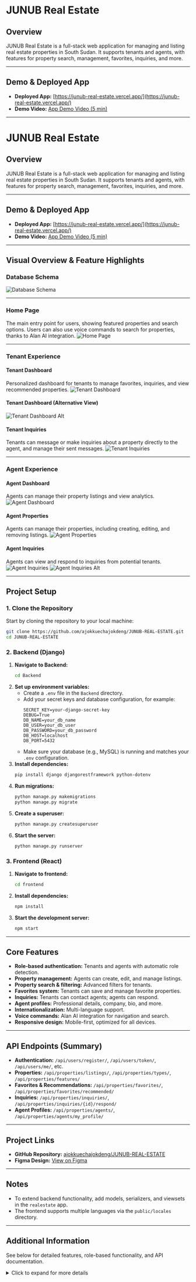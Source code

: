 # JUNUB Real Estate

## Overview

JUNUB Real Estate is a full-stack web application for managing and listing real estate properties in South Sudan. It supports tenants and agents, with features for property search, management, favorites, inquiries, and more.

---

## Demo & Deployed App

- **Deployed App:** [https://junub-real-estate.vercel.app/](https://junub-real-estate.vercel.app/)
- **Demo Video:** [App Demo Video (5 min)](https://docs.google.com/document/d/1GytT4VisoHvPAKEbAa4km7dwsET_FpvYbNLX1PYsPGM/edit?tab=t.0)



---


# JUNUB Real Estate

## Overview

JUNUB Real Estate is a full-stack web application for managing and listing real estate properties in South Sudan. It supports tenants and agents, with features for property search, management, favorites, inquiries, and more.

---

## Demo & Deployed App

- **Deployed App:** [https://junub-real-estate.vercel.app/](https://junub-real-estate.vercel.app/)
- **Demo Video:** [App Demo Video (5 min)](https://docs.google.com/document/d/1GytT4VisoHvPAKEbAa4km7dwsET_FpvYbNLX1PYsPGM/edit?tab=t.0)

---

## Visual Overview & Feature Highlights

### Database Schema
![Database Schema](frontend/public/Images/Databases%20Schema.png)

---


### Home Page
The main entry point for users, showing featured properties and search options. Users can also use voice commands to search for properties, thanks to Alan AI integration.
![Home Page](frontend/public/Images/Home%20page.png)

---

### Tenant Experience

#### Tenant Dashboard
Personalized dashboard for tenants to manage favorites, inquiries, and view recommended properties.
![Tenant Dashboard](frontend/public/Images/tenant%20dashboard.png)

#### Tenant Dashboard (Alternative View)
![Tenant Dashboard Alt](frontend/public/Images/Tenant.%20dashboard.png)


#### Tenant Inquiries
Tenants can message or make inquiries about a property directly to the agent, and manage their sent messages.
![Tenant Inquiries](frontend/public/Images/inquire%20or%20message%20agent.png)

---

### Agent Experience

#### Agent Dashboard
Agents can manage their property listings and view analytics.
![Agent Dashboard](frontend/public/Images/Agent%20dashboard.png)


#### Agent Properties
Agents can manage their properties, including creating, editing, and removing listings.
![Agent Properties](frontend/public/Images/Agnet%20properties.png)

#### Agent Inquiries
Agents can view and respond to inquiries from potential tenants.
![Agent Inquiries](frontend/public/Images/Agent%20inquiries.png)
![Agent Inquiries Alt](frontend/public/Images/Agent%20inquires.png)

---

## Project Setup

### 1. Clone the Repository

Start by cloning the repository to your local machine:

```bash
git clone https://github.com/ajokkuechajokdeng/JUNUB-REAL-ESTATE.git
cd JUNUB-REAL-ESTATE
```

### 2. Backend (Django)

1. **Navigate to Backend:**
   ```bash
   cd Backend
   ```
2. **Set up environment variables:**
   - Create a `.env` file in the `Backend` directory.
   - Add your secret keys and database configuration, for example:
     ```
     SECRET_KEY=your-django-secret-key
     DEBUG=True
     DB_NAME=your_db_name
     DB_USER=your_db_user
     DB_PASSWORD=your_db_password
     DB_HOST=localhost
     DB_PORT=5432
     ```
   - Make sure your database (e.g., MySQL) is running and matches your `.env` configuration.
3. **Install dependencies:**
   ```bash
   pip install django djangorestframework python-dotenv
   ```
4. **Run migrations:**
   ```bash
   python manage.py makemigrations
   python manage.py migrate
   ```
5. **Create a superuser:**
   ```bash
   python manage.py createsuperuser
   ```
6. **Start the server:**
   ```bash
   python manage.py runserver
   ```

### 3. Frontend (React)

1. **Navigate to frontend:**
   ```bash
   cd frontend
   ```
2. **Install dependencies:**
   ```bash
   npm install
   ```
3. **Start the development server:**
   ```bash
   npm start
   ```

---

## Core Features

- **Role-based authentication:** Tenants and agents with automatic role detection.
- **Property management:** Agents can create, edit, and manage listings.
- **Property search & filtering:** Advanced filters for tenants.
- **Favorites system:** Tenants can save and manage favorite properties.
- **Inquiries:** Tenants can contact agents; agents can respond.
- **Agent profiles:** Professional details, company, bio, and more.
- **Internationalization:** Multi-language support.
- **Voice commands:** Alan AI integration for navigation and search.
- **Responsive design:** Mobile-first, optimized for all devices.

---

## API Endpoints (Summary)

- **Authentication:** `/api/users/register/`, `/api/users/token/`, `/api/users/me/`, etc.
- **Properties:** `/api/properties/listings/`, `/api/properties/types/`, `/api/properties/features/`
- **Favorites & Recommendations:** `/api/properties/favorites/`, `/api/properties/favorites/recommended/`
- **Inquiries:** `/api/properties/inquiries/`, `/api/properties/inquiries/{id}/respond/`
- **Agent Profiles:** `/api/properties/agents/`, `/api/properties/agents/my_profile/`

---

## Project Links

- **GitHub Repository:** [ajokkuechajokdeng/JUNUB-REAL-ESTATE](https://github.com/ajokkuechajokdeng/JUNUB-REAL-ESTATE.git)
- **Figma Design:** [View on Figma](https://www.figma.com/design/Vx4Vy7ZaK3JQ63eSZtiaFt/JUNUB-REAL-ESTATE..?node-id=0-1&t=xZecZrEgNEpufP3B-1)

---

## Notes

- To extend backend functionality, add models, serializers, and viewsets in the `realestate` app.
- The frontend supports multiple languages via the `public/locales` directory.

---

## Additional Information

See below for detailed features, role-based functionality, and API documentation.

<details>
<summary>Click to expand for more details</summary>

### User Registration and Login

- Register via `/api/users/register/` with role selection (`tenant` or `agent`).
- Login via `/api/users/token/` (automatic role detection).
- Example registration and login requests are provided in the full documentation.

### Role-Based Functionality

#### Tenant Features

- Property search, filtering, favorites, inquiries, dashboard, recommendations.

#### Agent Features

- Agent profile, property management, inquiry management, image management.

#### Professional Features

- Enhanced role-based access control, admin interface, error handling, logging, API documentation, advanced filtering.